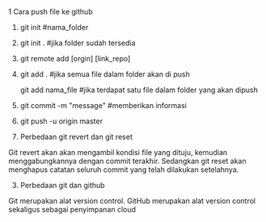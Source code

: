 1 Cara push file ke github

1. git init #nama_folder
 
2. git init . #jika folder sudah tersedia

3. git remote add [orgin] [link_repo] 

4. git add . #jika semua file dalam folder akan di push

   git add nama_file #jika terdapat satu file dalam folder yang akan dipush

5. git commit -m "message" #memberikan informasi 

6. git push -u origin master

2. Perbedaan git revert dan git reset

Git revert akan akan mengambil kondisi file yang dituju, kemudian menggabungkannya dengan commit terakhir. Sedangkan git reset akan menghapus catatan seluruh commit yang telah dilakukan setelahnya.

3. Perbedaan git dan github 

Git merupakan alat version control. GitHub merupakan alat version control sekaligus sebagai penyimpanan cloud




